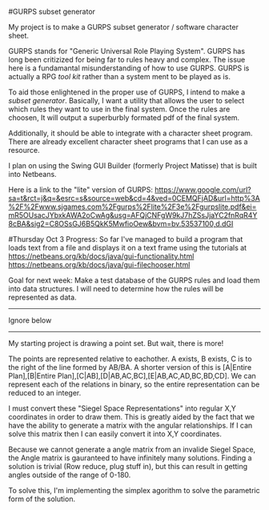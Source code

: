 #GURPS subset generator

My project is to make a GURPS subset generator / software character sheet.

GURPS stands for "Generic Universal Role Playing System". GURPS has long been critizized for being far to rules heavy and complex. The issue here is a fundamantal misunderstanding of how to use GURPS. GURPS is actually a RPG _tool kit_ rather than a system ment to be played as is.

To aid those enlightened in the proper use of GURPS, I intend to make a _subset generator_. Basically, I want a utility that allows the user to select which rules they want to use in the final system. Once the rules are choosen, It will output a superburbly formated pdf of the final system.

Additionally, it should be able to integrate with a character sheet program. There are already excellent character sheet programs that I can use as a resource.

I plan on using the Swing GUI Builder (formerly Project Matisse) that is built into Netbeans. 

Here is a link to the "lite" version of GURPS: https://www.google.com/url?sa=t&rct=j&q=&esrc=s&source=web&cd=4&ved=0CEMQFjAD&url=http%3A%2F%2Fwww.sjgames.com%2Fgurps%2Flite%2F3e%2Fgurpslite.pdf&ei=mR5OUsacJYbxkAWA2oCwAg&usg=AFQjCNFgW9kJ7hZSsJjaYC2fnRqR4Y8cBA&sig2=C8OSsGJ6B5QkK5MwfioOew&bvm=bv.53537100,d.dGI

#Thursday Oct 3
Progress: So far I've managed to build a program that loads text from a file and displays it on a text frame using the tutorials at
https://netbeans.org/kb/docs/java/gui-functionality.html
https://netbeans.org/kb/docs/java/gui-filechooser.html

Goal for next week: Make a test database of the GURPS rules and load them into data structures. I will need to determine how the rules will be represented as data. 


____________________________________________________________________________
Ignore below
___________________________________________________________________________
My starting project is drawing a point set. But wait, there is more! 

The points are represented relative to eachother. A exists, B exists, C is to the right of the line formed by AB/BA. A shorter version of this is [A|Entire Plan],[B|Entire Plan],[C|AB],[D|AB,AC,BC],[E|AB,AC,AD,BC,BD,CD]. We can represent each of the relations in binary, so the entire representation can be reduced to an integer.

I must convert these "Siegel Space Representations" into regular X,Y coordinates in order to draw them. This is greatly aided by the fact that we have the ability to generate a matrix with the angular relationships. If I can solve this matrix then I can easily convert it into X,Y coordinates. 

Because we cannot generate a angle matrix from an invalide Siegel Space, the Angle matrix is gauranteed to have infinitely many solutions. Finding a solution is trivial (Row reduce, plug stuff in), but this can result in getting angles outside of the range of 0-180. 

To solve this, I'm implementing the simplex agorithm to solve the parametric form of the solution.
